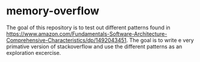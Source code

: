 # memory-overflow

The goal of this repository is to test out different patterns found in https://www.amazon.com/Fundamentals-Software-Architecture-Comprehensive-Characteristics/dp/1492043451. The goal is to write e very primative version of stackoverflow and use the different patterns as an exploration excercise.